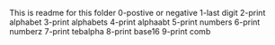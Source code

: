 This is readme for this folder
0-postive or negative
1-last digit
2-print alphabet
3-print alphabets
4-print alphaabt
5-print numbers
6-print numberz
7-print tebalpha
8-print base16
9-print comb
